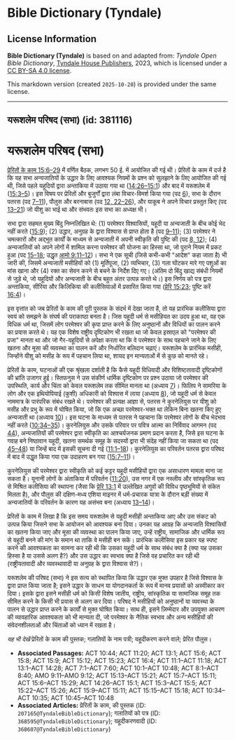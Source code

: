 # Bible Dictionary (Tyndale)

## License Information

**Bible Dictionary (Tyndale)** is based on and adapted from: _Tyndale Open Bible Dictionary_, [Tyndale House Publishers](https://tyndaleopenresources.com/), 2023, which is licensed under a [CC BY-SA 4.0 license](https://creativecommons.org/licenses/by-sa/4.0/legalcode.en).

This markdown version (created `2025-10-20`) is provided under the same license.



--------------------------------

## यरूशलेम परिषद (सभा) (id: 381116)

यरूशलेम परिषद (सभा)
===================

[प्रेरितों के काम 15:6–29](https://ref.ly/Acts15:6-Acts15:29) में वर्णित बैठक, लगभग 50 ई. में आयोजित की गई थी। प्रेरितों के काम में दर्ज है कि यह सभा अन्यजातियों के उद्धार के लिए आवश्यक नियमों के प्रश्न को सुलझाने के लिए आयोजित की गई थी, जिसे पहले यहूदियों द्वारा अन्ताकिया में उठाया गया था ([14:26–15:1](https://ref.ly/Acts14:26-Acts15:1)) और बाद में यरूशलेम में ([15:3–5](https://ref.ly/Acts15:3-Acts15:5))। इस विषय पर प्रेरितों और बुजुर्गों द्वारा लंबा विचार\-विमर्श किया गया (पद [6](https://ref.ly/Acts15:6)), सभा के दौरान पतरस (पद [7–11](https://ref.ly/Acts15:7-Acts15:11)), पौलुस और बरनाबास (पद [12, 22–26](https://ref.ly/Acts15:12,Acts15:22-Acts15:26)), और याकूब ने अपने विचार प्रस्तुत किए (पद [13–21](https://ref.ly/Acts15:13-Acts15:21)) जो यीशु का भाई था और संभवतः इस सभा का अध्यक्ष भी।

सभा द्वारा सहमत मुख्य बिंदु निम्नलिखित थे: (1\) परमेश्वर विश्वासियों, यहूदी या अन्यजाती के बीच कोई भेद नहीं करते ([15:9](https://ref.ly/Acts15:9)); (2\) उद्धार, अनुग्रह के द्वारा विश्वास से प्राप्त होता है (पद [9–11](https://ref.ly/Acts15:9-Acts15:11)); (3\) परमेश्वर ने चमत्कारों और अद्भुत कार्यों के माध्यम से अन्यजाती में अपनी स्वीकृति की पुष्टि की (पद [8, 12](https://ref.ly/Acts15:8,Acts15:12)); (4\) अन्यजातियों को अपने लोगों में शामिल करना परमेश्वर की योजना का हिस्सा था, जो पुराने नियम में प्रकट हुआ (पद [15–18](https://ref.ly/Acts15:15-Acts15:18); उद्धृत [आमो 9:11–12](https://ref.ly/Amos9:11-Amos9:12))। सभा ने एक सूची (जिसे कभी\-कभी "आदेश" कहा जाता है) भी जारी की, जिसमें अन्यजाती मसीहियों को (1\) मूर्तिपूजा, (2\) व्यभिचार, (3\) गला घोंटकर मारे गए पशुओं का मांस खाना और (4\) रक्त का सेवन करने से बचने के निर्देश दिए गए। (अंतिम दो बिंदु खाद्य संबंधी नियमों से जुड़े थे, जो यहूदियों और अन्यजाती के बीच बहुत अंतर उत्पन्न करते थे।) इस निर्णय को पत्र द्वारा अन्ताकिया, सीरिया और किलिकिया की कलीसियाओं में प्रसारित किया गया ([प्रेरि 15:23](https://ref.ly/Acts15:23); पुष्टि करें [16:4](https://ref.ly/Acts16:4))।

इस वृत्तांत को जब प्रेरितों के काम की पूरी पुस्तक के संदर्भ में देखा जाता है, तो यह प्रारंभिक कलीसिया द्वारा स्वयं को समझने के संघर्ष की पराकाष्ठा बनता है। जिस यहूदी धर्म से मसीहियत का उदय हुआ था, वह एक विधिक धर्म था, जिसमें लोग परमेश्वर की कृपा प्राप्त करने के लिए अनुष्ठानों और विधियों का पालन करने का प्रयास करते थे। यह एक विशेष राष्ट्रीय दृष्टिकोण भी रखता था जो केवल इस्राएल को "परमेश्वर की प्रजा" मानता था और जो गैर\-यहूदियों से अपेक्षा करता था कि वे परमेश्वर के साथ पहचाने जाने के लिए खतना और मूसा की व्यवस्था का पालन करें और निर्धारित बलिदान चढ़ाएं। यरूशलेम के प्रारंभिक मसीही, जिन्होंने यीशु को मसीह के रूप में पहचान लिया था, शायद इन मान्यताओं में से कुछ को मानते रहे।

प्रेरितों के काम, घटनाओं की एक श्रृंखला दर्शाती है कि कैसे यहूदी विधिवादी और विशिष्टतावादी दृष्टिकोणों की भ्रांति उजागर हुई। स्तिफनुस ने उस संकीर्ण धार्मिक दृष्टिकोण पर प्रश्न उठाया जो परमेश्वर की उपस्थिति, कार्य और चिंता को केवल यरूशलेम तक सीमित मानता था (अध्याय [7](https://ref.ly/Acts7:1-Acts7:60))। फिलिप ने सामरिया के लोग और एक इथियोपियाई (कुशी) अधिकारी को विश्वास में लाया (अध्याय [8](https://ref.ly/Acts8:1-Acts8:40)), जो यहूदी धर्म से केवल नाममात्र के पारंपरिक संबंध रखते थे। परमेश्वर की प्रत्यक्ष आज्ञा से, पतरस ने कुरनेलियुस पर यीशु को मसीह और प्रभु के रूप में घोषित किया, जो कि एक अच्छा परमेश्वर\-भक्त था लेकिन बिना खतना किए हुए अन्यजाती था (अध्याय [10](https://ref.ly/Acts10:1-Acts10:48))। इस घटना के माध्यम से पतरस ने पहचाना कि परमेश्वर लोगों के बीच भेदभाव नहीं करते ([10:34–35](https://ref.ly/Acts10:34-Acts10:35))। कुरनेलियुस और उसके परिवार पर पवित्र आत्मा का निर्विवाद आगमन (पद [44](https://ref.ly/Acts10:44)), अन्यजातियों की परमेश्वर द्वारा स्वीकृति का आश्चर्यजनक प्रमाण प्रदान करता है, जिसे इस घटना के गवाह बने निष्ठावान यहूदी, खतना समर्थक समूह के सदस्यों द्वारा भी संदेह नहीं किया जा सकता था (पद [45–48](https://ref.ly/Acts10:45-Acts10:48)) या जिन्हें बाद में इसकी सूचना दी गई ([11:1–18](https://ref.ly/Acts11:1-Acts11:18))। कुरनेलियुस का परिवर्तन पतरस द्वारा परिषद में बाद में उद्धृत किया गया एक उदाहरण बन गया ([15:7–11](https://ref.ly/Acts15:7-Acts15:11))।

कुरनेलियुस की परमेश्वर द्वारा स्वीकृति को कई कट्टर यहूदी मसीहियों द्वारा एक असाधारण मामला माना जा सकता है। यूनानी लोगों के अंताकिया में परिवर्तन ([11:20](https://ref.ly/Acts11:20)), उस नगर में एक नस्लीय और सांस्कृतिक रूप से मिश्रित कलीसिया की स्थापना (जैसा कि [प्रेरि 13:1](https://ref.ly/Acts13:1) में उल्लेखित अगुवों की विविध पृष्ठभूमियों से संकेत मिलता है), और पौलुस की दक्षिण\-मध्य एशिया माइनर में धर्म\-प्रचारक यात्रा के दौरान बड़ी संख्या में अन्यजातियों के परिवर्तन के कारण यह असंभव बना (अध्याय [13–14](https://ref.ly/Acts13:1-Acts14:28))।

प्रेरितों के काम में लिखा है कि इस समय यरूशलेम से यहूदी मसीही अन्ताकिया आए और उस संकट को उत्पन्न किया जिसने सभा के आयोजन को आवश्यक बना दिया। उनका यह आग्रह कि अन्यजाति विश्वासियों का खतना किया जाए और मूसा की व्यवस्था का पालन किया जाए, उन्हें राष्ट्रीय, सामाजिक और धार्मिक रूप से यहूदी बनने की मांग के समान था ताकि वे मसीही बन सकें। प्रारंभिक कलीसिया इस प्रकार यह स्पष्ट करने की आवश्यकता का सामना कर रही थी कि उसका यहूदी धर्म के साथ संबंध क्या है (क्या यह उसका हिस्सा है या उससे अलग है?) और उस उद्धार का स्वभाव क्या है जिसे वह प्रचारित कर रही थी (राष्ट्रीयतावादी और व्यवस्थावादी या अनुग्रह के द्वारा विश्वास से?)।

यरूशलेम की परिषद (सभा) ने इस सत्य को स्थापित किया कि उद्धार एक मुफ्त उपहार है जिसे विश्वास के द्वारा प्राप्त किया जाता है; इसने उद्धार के साधन या योगदानकर्ता के रूप में मानव प्रयासों को अस्वीकार कर दिया। इसके द्वारा इसने मसीही धर्म को किसी विशेष जातीय, राष्ट्रीय, सांस्कृतिक या सामाजिक समूह तक सीमित करने के किसी भी प्रयास से अलग कर दिया। परिषद ने मसीहियों को अनुष्ठानों या व्यवस्था के पालन से उद्धार प्राप्त करने के कार्यों से मुक्त घोषित किया। साथ ही, इसने ज़िम्मेदार और उपयुक्त आचरण की व्यावहारिक आवश्यकता को भी मान्यता दी, जो परमेश्वर के नैतिक स्वभाव और अन्य मसीहियों की संवेदनशीलताओं और चिंताओं को ध्यान में रखता है।

*यह भी देखें* प्रेरितों के काम की पुस्तक; गलातियों के नाम पत्री; यहूदीकरण करने वाले; प्रेरित पौलुस।

* **Associated Passages:** ACT 10:44; ACT 11:20; ACT 13:1; ACT 15:6; ACT 15:8; ACT 15:9; ACT 15:12; ACT 15:23; ACT 16:4; ACT 11:1–ACT 11:18; ACT 13:1–ACT 14:28; ACT 7:1–ACT 7:60; ACT 10:1–ACT 10:48; ACT 8:1–ACT 8:40; AMO 9:11–AMO 9:12; ACT 15:13–ACT 15:21; ACT 15:7–ACT 15:11; ACT 15:6–ACT 15:29; ACT 14:26–ACT 15:1; ACT 15:3–ACT 15:5; ACT 15:22–ACT 15:26; ACT 15:9–ACT 15:11; ACT 15:15–ACT 15:18; ACT 10:34–ACT 10:35; ACT 10:45–ACT 10:48
* **Associated Articles:** प्रेरितों के काम, की पुस्तक (ID: `207165@TyndaleBibleDictionary`); गलातियों को पत्र (ID: `368595@TyndaleBibleDictionary`); यहूदीकरणवादी (ID: `368607@TyndaleBibleDictionary`)

